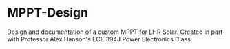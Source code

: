 # MPPT-Design

Design and documentation of a custom MPPT for LHR Solar. Created in part with
Professor Alex Hanson's ECE 394J Power Electronics Class.

